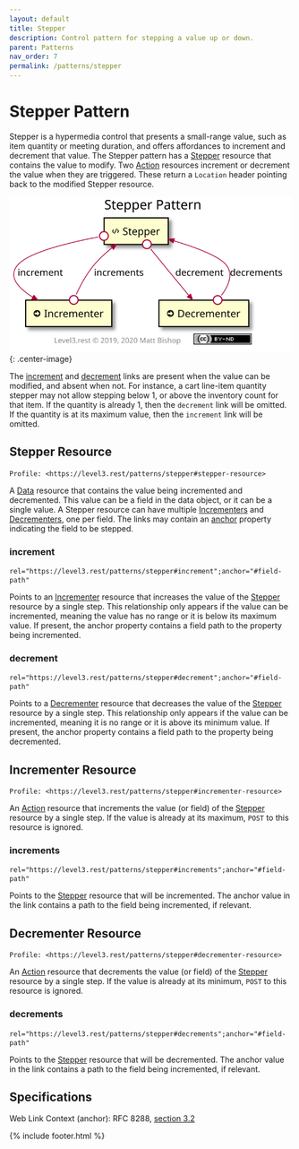 ```yaml
---
layout: default
title: Stepper
description: Control pattern for stepping a value up or down.
parent: Patterns
nav_order: 7
permalink: /patterns/stepper
---
```

# Stepper Pattern

Stepper is a hypermedia control that presents a small-range value, such as item quantity or meeting duration, and offers affordances to increment and decrement that value. The Stepper pattern has a [Stepper](#stepper-resource) resource that contains the value to modify. Two [Action](../profiles/action.md) resources increment or decrement the value when they are triggered. These return a `Location` header pointing back to the modified Stepper resource.

![](stepper/relations.svg){: .center-image}

The [increment](#increment) and [decrement](#decrement) links are present when the value can be modified, and absent when not. For instance, a cart line-item quantity stepper may not allow stepping below 1, or above the inventory count for that item. If the quantity is already 1, then the `decrement` link will be omitted. If the quantity is at its maximum value, then the `increment` link will be omitted.

## Stepper Resource

```
Profile: <https://level3.rest/patterns/stepper#stepper-resource>
```

A [Data](../profiles/data.md) resource that contains the value being incremented and decremented. This value can be a field in the data object, or it can be a single value. A Stepper resource can have multiple [Incrementers](#incrementer-resource) and [Decrementers](#decrementer-resource), one per field. The links may contain an [anchor](https://tools.ietf.org/html/rfc8288#section-3.2) property indicating the field to be stepped.

### increment

```
rel="https://level3.rest/patterns/stepper#increment";anchor="#field-path"
```

Points to an [Incrementer](#incrementer-resource) resource that increases the value of the [Stepper](#stepper-resource) resource by a single step. This relationship only appears if the value can be incremented, meaning the value has no range or it is below its maximum value. If present, the anchor property contains a field path to the property being incremented.

### decrement

```
rel="https://level3.rest/patterns/stepper#decrement";anchor="#field-path"
```

Points to a [Decrementer](#decrementer-resource) resource that decreases the value of the [Stepper](#stepper-resource) resource by a single step. This relationship only appears if the value can be incremented, meaning it is no range or it is above its minimum value. If present, the anchor property contains a field path to the property being decremented.

## Incrementer Resource

```
Profile: <https://level3.rest/patterns/stepper#incrementer-resource>
```

An [Action](../profiles/action.md) resource that increments the value (or field) of the [Stepper](#stepper-resource) resource by a single step. If the value is already at its maximum, `POST` to this resource is ignored.

### increments

```
rel="https://level3.rest/patterns/stepper#increments";anchor="#field-path"
```

Points to the [Stepper](#stepper-resource) resource that will be incremented. The anchor value in the link contains a path to the field being incremented, if relevant.

## Decrementer Resource

```
Profile: <https://level3.rest/patterns/stepper#decrementer-resource>
```

An [Action](../profiles/action.md) resource that decrements the value (or field) of the [Stepper](#stepper-resource) resource by a single step. If the value is already at its minimum, `POST` to this resource is ignored.

### decrements

```
rel="https://level3.rest/patterns/stepper#decrements";anchor="#field-path"
```

Points to the [Stepper](#stepper-resource) resource that will be decremented. The anchor value in the link contains a path to the field being incremented, if relevant.

## Specifications

Web Link Context (anchor): RFC 8288, [section 3.2](https://tools.ietf.org/html/rfc8288#section-3.2)

{% include footer.html %}
